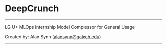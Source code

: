 # DeepCrunch
---

LG U+ MLOps Internship
Model Compressor for General Usage

Created by: Alan Synn (alansynn@gatech.edu)

---
